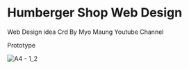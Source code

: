 # Humberger Shop Web Design

Web Design idea Crd By Myo Maung Youtube Channel

Prototype


![A4 - 1_2](https://user-images.githubusercontent.com/54994337/196622941-e40906b7-fce4-4ca7-bfb4-0aedcfd41d42.png)

